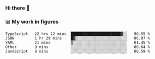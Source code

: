 ### Hi there 👋

### 📊 My work in figures

<!--START_SECTION:waka-->
```text
TypeScript   22 hrs 12 mins  ██████████████████████▓░░   90.55 % 
JSON         1 hr 29 mins    █▓░░░░░░░░░░░░░░░░░░░░░░░   06.07 % 
YAML         21 mins         ▒░░░░░░░░░░░░░░░░░░░░░░░░   01.45 % 
Other        9 mins          ░░░░░░░░░░░░░░░░░░░░░░░░░   00.64 % 
JavaScript   8 mins          ░░░░░░░░░░░░░░░░░░░░░░░░░   00.59 % 
```
<!--END_SECTION:waka-->
